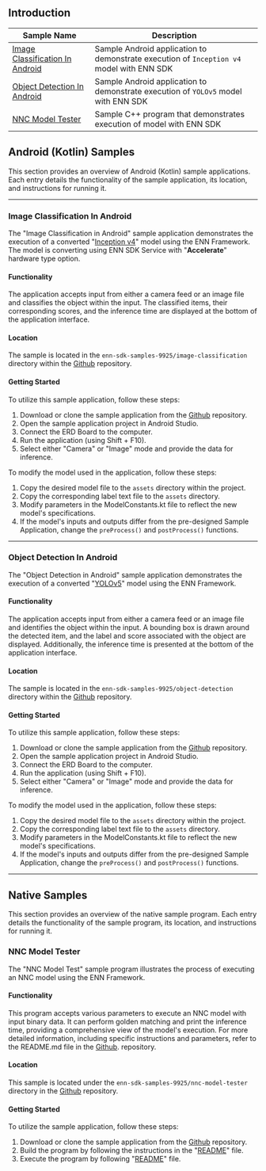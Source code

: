 ## Introduction
|Sample Name|Description|
|-------------|-------|
|[Image Classification In Android](#image-classification-in-android)|Sample Android application to demonstrate execution of `Inception v4` model with ENN SDK|
|[Object Detection In Android](#object-detection-in-android)|Sample Android application to demonstrate execution of `YOLOv5` model with ENN SDK|
|[NNC Model Tester](#nnc-model-tester)|Sample C++ program that demonstrates execution of model with ENN SDK|

## Android (Kotlin) Samples
This section provides an overview of Android (Kotlin) sample applications. 
Each entry details the functionality of the sample application, its location, and instructions for running it.

***

### Image Classification In Android
The "Image Classification in Android" sample application demonstrates the execution of a converted "[Inception v4](https://tfhub.dev/tensorflow/lite-model/inception_v4_quant/1/default/1)" model using the ENN Framework.
The model is converting using ENN SDK Service with "**Accelerate**" hardware type option.

#### Functionality
The application accepts input from either a camera feed or an image file and classifies the object within the input. 
The classified items, their corresponding scores, and the inference time are displayed at the bottom of the application interface.

#### Location
The sample is located in the `enn-sdk-samples-9925/image-classification` directory within the [Github](https://github.com/exynos-eco/enn-sdk-samples-9925) repository.

#### Getting Started
To utilize this sample application, follow these steps:
1. Download or clone the sample application from the [Github](https://github.com/exynos-eco/enn-sdk-samples-9925) repository.
1. Open the sample application project in Android Studio.
1. Connect the ERD Board to the computer.
1. Run the application (using Shift + F10).
1. Select either "Camera" or "Image" mode and provide the data for inference.

To modify the model used in the application, follow these steps:
1. Copy the desired model file to the `assets` directory within the project.
1. Copy the corresponding label text file to the `assets` directory.
1. Modify parameters in the ModelConstants.kt file to reflect the new model's specifications.
1. If the model's inputs and outputs differ from the pre-designed Sample Application, change the `preProcess()` and `postProcess()` functions.

***

### Object Detection In Android
The "Object Detection in Android" sample application demonstrates the execution of a converted "[YOLOv5](https://github.com/ultralytics/yolov5)" model using the ENN Framework. 

#### Functionality
The application accepts input from either a camera feed or an image file and identifies the object within the input. 
A bounding box is drawn around the detected item, and the label and score associated with the object are displayed.
Additionally, the inference time is presented at the bottom of the application interface. 

#### Location
The sample is located in the `enn-sdk-samples-9925/object-detection` directory within the [Github](https://github.com/exynos-eco/enn-sdk-samples-9925) repository.

#### Getting Started
To utilize this sample application, follow these steps:
1. Download or clone the sample application from the [Github](https://github.com/exynos-eco/enn-sdk-samples-9925) repository.
1. Open the sample application project in Android Studio.
1. Connect the ERD Board to the computer.
1. Run the application (using Shift + F10).
1. Select either "Camera" or "Image" mode and provide the data for inference.

To modify the model used in the application, follow these steps:
1. Copy the desired model file to the `assets` directory within the project.
1. Copy the corresponding label text file to the `assets` directory.
1. Modify parameters in the ModelConstants.kt file to reflect the new model's specifications.
1. If the model's inputs and outputs differ from the pre-designed Sample Application, change the `preProcess()` and `postProcess()` functions.

***








## Native Samples
This section provides an overview of the native sample program. 
Each entry details the functionality of the sample program, its location, and instructions for running it.



### NNC Model Tester
The "NNC Model Test" sample program illustrates the process of executing an NNC model using the ENN Framework.

#### Functionality
This program accepts various parameters to execute an NNC model with input binary data. 
It can perform golden matching and print the inference time, providing a comprehensive view of the model's execution.
For more detailed information, including specific instructions and parameters, refer to the README.md file in the [Github](https://github.com/exynos-eco/enn-sdk-samples-9925). repository.

#### Location
This sample is located under the `enn-sdk-samples-9925/nnc-model-tester` directory in the [Github](https://github.com/exynos-eco/enn-sdk-samples-9925) repository.

#### Getting Started
To utilize the sample application, follow these steps:
1. Download or clone the sample application from the [Github](https://github.com/exynos-eco/enn-sdk-samples-9925) repository.
1. Build the program by following the instructions in the "[README](nnc-model-tester/README.md#preparation)" file.
1. Execute the program by following "[README](nnc-model-tester/README.md#usage)" file.
